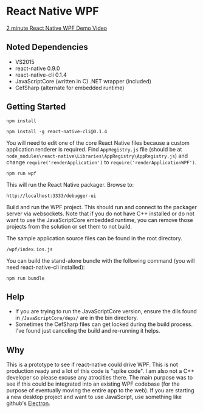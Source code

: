 # React Native WPF

[2 minute React Native WPF Demo Video](https://www.youtube.com/watch?v=9n5aJfY0ewY)

## Noted Dependencies

* VS2015
* react-native 0.9.0
* react-native-cli 0.1.4
* JavaScriptCore (written in C) .NET wrapper (included)
* CefSharp (alternate for embedded runtime)

## Getting Started

```
npm install
```

```
npm install -g react-native-cli@0.1.4
```

You will need to edit one of the core React Native files because a custom application renderer is required.  Find `AppRegistry.js` file (should be at `node_modules\react-native\Libraries\AppRegistry\AppRegistry.js`) and change `require('renderApplication')` to `require('renderApplicationWPF')`.

```
npm run wpf
```

This will run the React Native packager.  Browse to:

```
http://localhost:3333/debugger-ui
```

Build and run the WPF project.  This should run and connect to the packager server via websockets.  Note that if you do not have C++ installed or do not want to use the JavaScriptCore embedded runtime, you can remove those projects from the solution or set them to not build.

The sample application source files can be found in the root directory.

```
/wpf/index.ios.js
```

You can build the stand-alone bundle with the following command (you will need react-native-cli installed):

```
npm run bundle
```

## Help

* If you are trying to run the JavaScriptCore version, ensure the dlls found in `/JavaScriptCore/deps/` are in the bin directory.
* Sometimes the CefSharp files can get locked during the build process.  I've found just canceling the build and re-running it helps.

## Why

This is a prototype to see if react-native could drive WPF.  This is not production ready and a lot of this code is "spike code".  I am also not a C++ developer so please excuse any atrocities there.  The main purpose was to see if this could be integrated into an existing WPF codebase (for the purpose of eventually moving the entire app to the web).  If you are starting a new desktop project and want to use JavaScript, use something like github's [Electron](http://electron.atom.io/).
